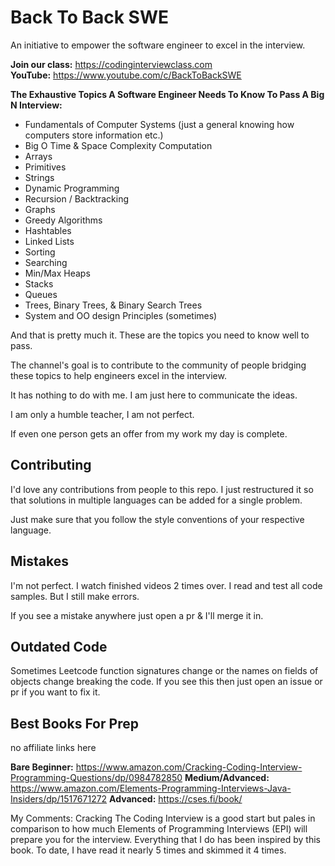 # Back To Back SWE

An initiative to empower the software engineer to excel in the interview.

<b>Join our class:</b> https://codinginterviewclass.com <br>
<b>YouTube:</b> https://www.youtube.com/c/BackToBackSWE <br>

<b>The Exhaustive Topics A Software Engineer Needs To Know To Pass A Big N Interview:</b>
- Fundamentals of Computer Systems (just a general knowing how computers store information etc.)
- Big O Time & Space Complexity Computation
- Arrays
- Primitives
- Strings
- Dynamic Programming
- Recursion / Backtracking
- Graphs
- Greedy Algorithms
- Hashtables
- Linked Lists
- Sorting
- Searching
- Min/Max Heaps
- Stacks
- Queues
- Trees, Binary Trees, & Binary Search Trees
- System and OO design Principles (sometimes)

And that is pretty much it. These are the topics you need to know well to pass.

The channel's goal is to contribute to the community of people bridging
these topics to help engineers excel in the interview.

It has nothing to do with me. I am just here to communicate the ideas.

I am only a humble teacher, I am not perfect.

If even one person gets an offer from my work my day is complete.

## Contributing
I'd love any contributions from people to this repo. I just restructured it so that solutions in multiple languages can be added for a single problem.

Just make sure that you follow the style conventions of your respective language.

## Mistakes

I'm not perfect. I watch finished videos 2 times over. I read and test all code samples. But I still make errors.

If you see a mistake anywhere just open a pr & I'll merge it in.

## Outdated Code

Sometimes Leetcode function signatures change or the names on fields of objects change breaking the code. If you see this then just open an issue or pr if you want to fix it.

## Best Books For Prep

no affiliate links here

<b>Bare Beginner:</b> https://www.amazon.com/Cracking-Coding-Interview-Programming-Questions/dp/0984782850
<b>Medium/Advanced:</b> https://www.amazon.com/Elements-Programming-Interviews-Java-Insiders/dp/1517671272
<b>Advanced:</b> https://cses.fi/book/

My Comments: Cracking The Coding Interview is a good start but pales in comparison to how much Elements
of Programming Interviews (EPI) will prepare you for the interview. Everything that I do has been inspired
by this book. To date, I have read it nearly 5 times and skimmed it 4 times.
